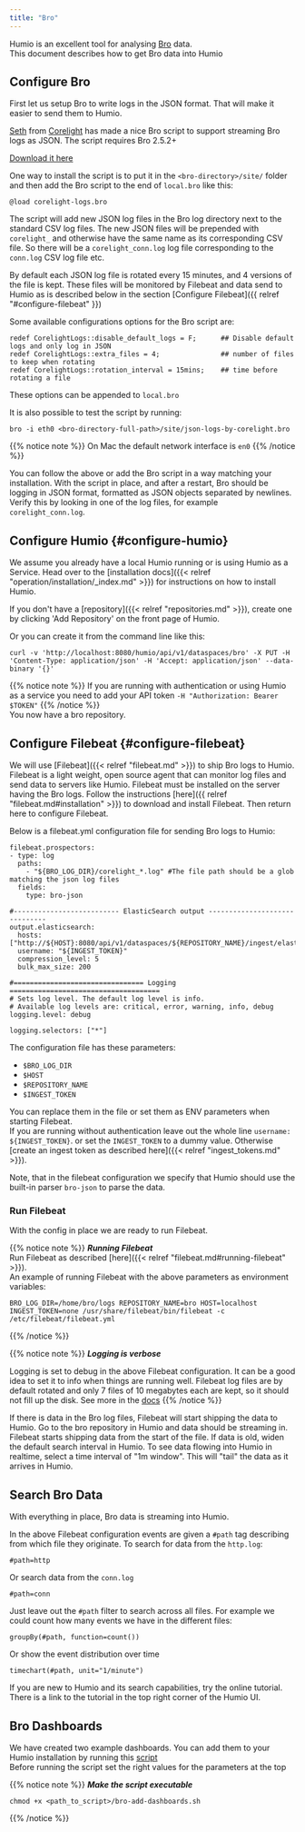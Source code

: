 ```yaml
---
title: "Bro"
---
```


Humio is an excellent tool for analysing [Bro](https://www.bro.org/) data.  
This document describes how to get Bro data into Humio

## Configure Bro
First let us setup Bro to write logs in the JSON format. That will make it easier to send them to Humio.

[Seth](https://twitter.com/remor) from [Corelight](https://www.corelight.com/) has made a nice Bro script to support streaming Bro logs as JSON.
The script requires Bro 2.5.2+

[Download it here](/bro-files/corelight-logs.bro)

One way to install the script is to put it in the `<bro-directory>/site/` folder and then add the Bro script to the end of `local.bro` like this:
```
@load corelight-logs.bro
```

The script will add new JSON log files in the Bro log directory next to the standard CSV log files.
The new JSON files will be prepended with `corelight_` and otherwise have the same name as its corresponding CSV file.
So there will be a `corelight_conn.log` log file corresponding to the `conn.log` CSV log file etc.  

By default each JSON log file is rotated every 15 minutes, and 4 versions of the file is kept.
These files will be monitored by Filebeat and data send to Humio as is described below in the section [Configure Filebeat]({{ relref "#configure-filebeat" }})

Some available configurations options for the Bro script are:

```
redef CorelightLogs::disable_default_logs = F;      ## Disable default logs and only log in JSON
redef CorelightLogs::extra_files = 4;               ## number of files to keep when rotating
redef CorelightLogs::rotation_interval = 15mins;    ## time before rotating a file
```

These options can be appended to `local.bro`


It is also possible to test the script by running:  
```
bro -i eth0 <bro-directory-full-path>/site/json-logs-by-corelight.bro
```

{{% notice note %}}
On Mac the default network interface is `en0`
{{% /notice %}}

You can follow the above or add the Bro script in a way matching your installation.
With the script in place, and after a restart, Bro should be logging in JSON format, formatted as JSON objects separated by newlines.
Verify this by looking in one of the log files, for example `corelight_conn.log`.

## Configure Humio {#configure-humio}

We assume you already have a local Humio running or is using Humio as a Service.
Head over to the [installation docs]({{< relref "operation/installation/_index.md" >}}) for instructions on how to install Humio.

If you don't have a [repository]({{< relref "repositories.md" >}}),
create one by clicking 'Add Repository' on the front page of Humio.

Or you can create it from the command line like this:

```
curl -v 'http://localhost:8080/humio/api/v1/dataspaces/bro' -X PUT -H 'Content-Type: application/json' -H 'Accept: application/json' --data-binary '{}'
```

{{% notice note %}}
If you are running with authentication or using Humio as a service you need to add your API token
`-H "Authorization: Bearer $TOKEN"`
{{% /notice %}}    
You now have a bro repository.


## Configure Filebeat {#configure-filebeat}

We will use [Filebeat]({{< relref "filebeat.md" >}}) to ship Bro logs to Humio.
Filebeat is a light weight, open source agent that can monitor log files and send data to servers like Humio.
Filebeat must be installed on the server having the Bro logs.
Follow the instructions [here]({{ relref "filebeat.md#installation" >}}) to download and install Filebeat.
Then return here to configure Filebeat.

Below is a filebeat.yml configuration file for sending Bro logs to Humio:

```
filebeat.prospectors:
- type: log
  paths:
    - "${BRO_LOG_DIR}/corelight_*.log" #The file path should be a glob matching the json log files
  fields:
    type: bro-json

#-------------------------- ElasticSearch output ------------------------------
output.elasticsearch:
  hosts: ["http://${HOST}:8080/api/v1/dataspaces/${REPOSITORY_NAME}/ingest/elasticsearch"]
  username: "${INGEST_TOKEN}"
  compression_level: 5
  bulk_max_size: 200

#================================ Logging =====================================
# Sets log level. The default log level is info.
# Available log levels are: critical, error, warning, info, debug
logging.level: debug

logging.selectors: ["*"]

```

The configuration file has these parameters:

* `$BRO_LOG_DIR`  
* `$HOST`  
* `$REPOSITORY_NAME`
* `$INGEST_TOKEN`  

You can replace them in the file or set them as ENV parameters when starting Filebeat.  
If you are running without authentication leave out the whole line `username: ${INGEST_TOKEN}`.
or set the `INGEST_TOKEN` to a dummy value.
Otherwise [create an ingest token as described here]({{< relref "ingest_tokens.md" >}}).


Note, that in the filebeat configuration we specify that Humio should use the built-in parser `bro-json` to parse the data.


### Run Filebeat

With the config in place we are ready to run Filebeat.

{{% notice note %}}
***Running Filebeat***  
Run Filebeat as described [here]({{< relref "filebeat.md#running-filebeat" >}}).  
An example of running Filebeat with the above parameters as environment variables:  
```
BRO_LOG_DIR=/home/bro/logs REPOSITORY_NAME=bro HOST=localhost INGEST_TOKEN=none /usr/share/filebeat/bin/filebeat -c /etc/filebeat/filebeat.yml
```
{{% /notice %}}

{{% notice note %}}
***Logging is verbose***

Logging is set to debug in the above Filebeat configuration. It can be a good idea to set it to info when things are running well.
Filebeat log files are by default rotated and only 7 files of 10 megabytes each are kept, so it should not fill up the disk. See more in the [docs](https://www.elastic.co/guide/en/beats/filebeat/current/configuration-logging.html)
{{% /notice %}}


If there is data in the Bro log files, Filebeat will start shipping the data to Humio.
Go to the bro repository in Humio and data should be streaming in. Filebeat starts shipping data from the start of the file.
If data is old, widen the default search interval in Humio.
To see data flowing into Humio in realtime, select a time interval of "1m window". This will "tail" the data as it arrives in Humio.


## Search Bro Data

With everything in place, Bro data is streaming into Humio.  

In the above Filebeat configuration events are given a `#path` tag describing
from which file they originate. To search for data from the `http.log`:

```
#path=http
```

Or search data from the `conn.log`

```
#path=conn
```

Just leave out the `#path` filter to search across all files. For example we
could count how many events we have in the different files:

```
groupBy(#path, function=count())
```

Or show the event distribution over time

```
timechart(#path, unit="1/minute")
```

If you are new to Humio and its search capabilities, try the online tutorial.  
There is a link to the tutorial in the top right corner of the Humio UI.

## Bro Dashboards

We have created two example dashboards. You can add them to your Humio
installation by running this [script](/bro-files/bro-add-dashboards.sh)  
Before running the script set the right values for the parameters at the top

{{% notice note %}}
***Make the script executable***  
```
chmod +x <path_to_script>/bro-add-dashboards.sh
```
{{% /notice %}}
